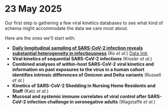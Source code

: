 # 23 May 2025
Our first step is gathering a few viral kinetics databases to see what kind of schema might accommodate the data we care most about. 

Here are the ones we'll start with: 

- [**Daily longitudinal sampling of SARS-CoV-2 infection reveals substantial heterogeneity in infectiousness**](https://www.nature.com/articles/s41564-022-01105-z) (Ke *et al.*) [Data link](https://static-content.springer.com/esm/art%3A10.1038%2Fs41564-022-01105-z/MediaObjects/41564_2022_1105_MOESM4_ESM.xlsx)
- **Viral kinetics of sequential SARS-CoV-2 infections** (Kissler *et al.*)
- **Combined analyses of within-host SARS-CoV-2 viral kinetics and information on past exposures to the virus in a human cohort identifies intrinsic differences of Omicron and Delta variants** (Russell *et al.*)
- **Kinetics of SARS-CoV-2 Shedding in Nursing Home Residents and Staff** (Katz *et al.*)
- **Mucosal and systemic immune correlates of viral control after SARS-CoV-2 infection challenge in seronegative adults** (Wagstaffe *et al.*)